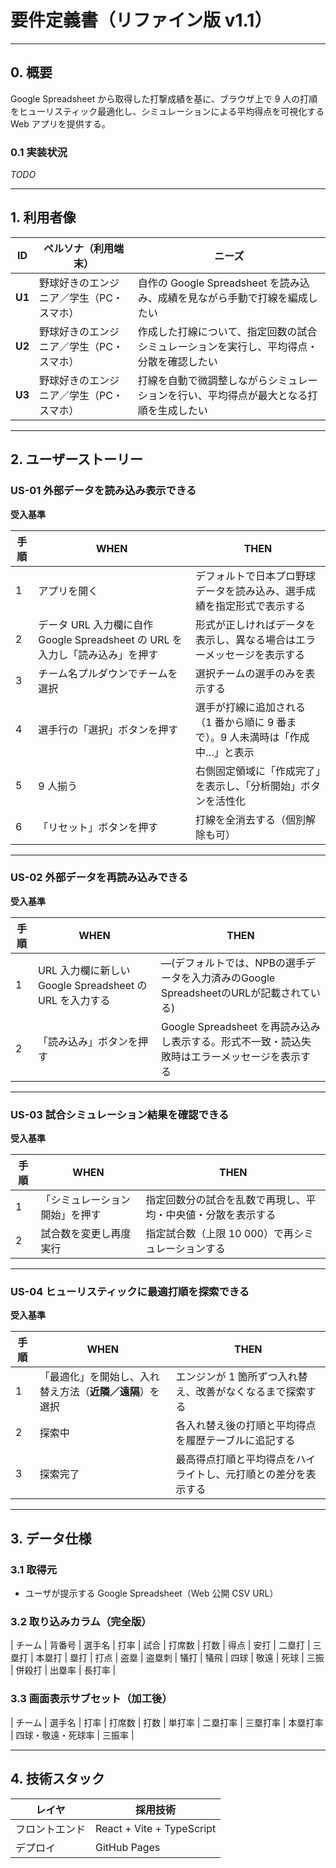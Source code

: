 # 要件定義書（リファイン版 v1.1）

---

## 0. 概要

Google Spreadsheet から取得した打撃成績を基に、ブラウザ上で 9 人の打順をヒューリスティック最適化し、シミュレーションによる平均得点を可視化する Web アプリを提供する。

### 0.1 実装状況

*TODO*

---

## 1. 利用者像

| ID     | ペルソナ（利用端末）            | ニーズ                                             |
| ------ | --------------------- | ----------------------------------------------- |
| **U1** | 野球好きのエンジニア／学生（PC・スマホ） | 自作の Google Spreadsheet を読み込み、成績を見ながら手動で打線を編成したい |
| **U2** | 野球好きのエンジニア／学生（PC・スマホ） | 作成した打線について、指定回数の試合シミュレーションを実行し、平均得点・分散を確認したい    |
| **U3** | 野球好きのエンジニア／学生（PC・スマホ） | 打線を自動で微調整しながらシミュレーションを行い、平均得点が最大となる打順を生成したい     |

---

## 2. ユーザーストーリー

### US-01 外部データを読み込み表示できる

**受入基準**

| 手順 | WHEN                                                  | THEN                                        |
| -- | ----------------------------------------------------- | ------------------------------------------- |
| 1  | アプリを開く                                                | デフォルトで日本プロ野球データを読み込み、選手成績を指定形式で表示する         |
| 2  | データ URL 入力欄に自作 Google Spreadsheet の URL を入力し「読み込み」を押す | 形式が正しければデータを表示し、異なる場合はエラーメッセージを表示する         |
| 3  | チーム名プルダウンでチームを選択                                      | 選択チームの選手のみを表示する                             |
| 4  | 選手行の「選択」ボタンを押す                                        | 選手が打線に追加される（1 番から順に 9 番まで）。9 人未満時は「作成中…」と表示 |
| 5  | 9 人揃う                                                 | 右側固定領域に「作成完了」を表示し、「分析開始」ボタンを活性化             |
| 6  | 「リセット」ボタンを押す                                          | 打線を全消去する（個別解除も可）                            |

---

### US-02 外部データを再読み込みできる

**受入基準**

| 手順 | WHEN                                       | THEN                                                     |
| -- | ------------------------------------------ | -------------------------------------------------------- |
| 1  | URL 入力欄に新しい Google Spreadsheet の URL を入力する | —(デフォルトでは、NPBの選手データを入力済みのGoogle SpreadsheetのURLが記載されている) |
| 2  | 「読み込み」ボタンを押す                               | Google Spreadsheet を再読み込みし表示する。形式不一致・読込失敗時はエラーメッセージを表示する |

---

### US-03 試合シミュレーション結果を確認できる

**受入基準**

| 手順 | WHEN            | THEN                           |
| -- | --------------- | ------------------------------ |
| 1  | 「シミュレーション開始」を押す | 指定回数分の試合を乱数で再現し、平均・中央値・分散を表示する |
| 2  | 試合数を変更し再度実行     | 指定試合数（上限 10 000）で再シミュレーションする   |

---

### US-04 ヒューリスティックに最適打順を探索できる

**受入基準**

| 手順 | WHEN                           | THEN                            |
| -- | ------------------------------ | ------------------------------- |
| 1  | 「最適化」を開始し、入れ替え方法（**近隣／遠隔**）を選択 | エンジンが 1 箇所ずつ入れ替え、改善がなくなるまで探索する  |
| 2  | 探索中                            | 各入れ替え後の打順と平均得点を履歴テーブルに追記する      |
| 3  | 探索完了                           | 最高得点打順と平均得点をハイライトし、元打順との差分を表示する |

---

## 3. データ仕様

### 3.1 取得元

* ユーザが提示する Google Spreadsheet（Web 公開 CSV URL）

### 3.2 取り込みカラム（完全版）

\| チーム | 背番号 | 選手名 | 打率 | 試合 | 打席数 | 打数 | 得点 | 安打 | 二塁打 | 三塁打 | 本塁打 | 塁打 | 打点 | 盗塁 | 盗塁刺 | 犠打 | 犠飛 | 四球 | 敬遠 | 死球 | 三振 | 併殺打 | 出塁率 | 長打率 |

### 3.3 画面表示サブセット（加工後）

\| チーム | 選手名 | 打率 | 打席数 | 打数 | 単打率 | 二塁打率 | 三塁打率 | 本塁打率 | 四球・敬遠・死球率 | 三振率 |

---

## 4. 技術スタック

| レイヤ     | 採用技術                      |
| ------- | ------------------------- |
| フロントエンド | React + Vite + TypeScript |
| デプロイ    | GitHub Pages              |

